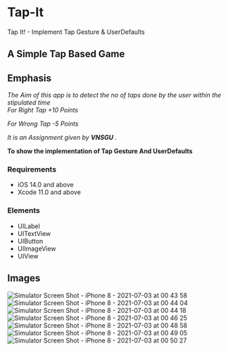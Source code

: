 # Tap-It
Tap It! - Implement Tap Gesture &amp; UserDefaults

## A Simple Tap Based Game


## Emphasis

*The Aim of this app is to detect the no of taps done by the user within the stipulated time*  
_For Right Tap +10 Points_

_For Wrong Tap -5 Points_


_It is an Assignment given by **VNSGU** ._

__To show the implementation of Tap Gesture And UserDefaults__

### Requirements

* iOS 14.0 and above
* Xcode 11.0 and above

### Elements

* UILabel
* UITextView
* UIButton
* UIImageView
* UIView

## Images
![Simulator Screen Shot - iPhone 8 - 2021-07-03 at 00 43 58](https://user-images.githubusercontent.com/69379504/124320775-25c44b80-db9a-11eb-9799-2b447a15f9ea.png)
![Simulator Screen Shot - iPhone 8 - 2021-07-03 at 00 44 04](https://user-images.githubusercontent.com/69379504/124320784-2957d280-db9a-11eb-907e-779d30e38377.png)
![Simulator Screen Shot - iPhone 8 - 2021-07-03 at 00 44 18](https://user-images.githubusercontent.com/69379504/124320791-2bba2c80-db9a-11eb-88d8-8475b5fc0a30.png)
![Simulator Screen Shot - iPhone 8 - 2021-07-03 at 00 46 25](https://user-images.githubusercontent.com/69379504/124320796-2e1c8680-db9a-11eb-8a54-c9752757651f.png)
![Simulator Screen Shot - iPhone 8 - 2021-07-03 at 00 48 58](https://user-images.githubusercontent.com/69379504/124320805-307ee080-db9a-11eb-9375-5a135b27f174.png)
![Simulator Screen Shot - iPhone 8 - 2021-07-03 at 00 49 05](https://user-images.githubusercontent.com/69379504/124320819-3674c180-db9a-11eb-872c-401f1ccd3590.png)
![Simulator Screen Shot - iPhone 8 - 2021-07-03 at 00 50 27](https://user-images.githubusercontent.com/69379504/124320823-396fb200-db9a-11eb-9a3d-b886db742373.png)
